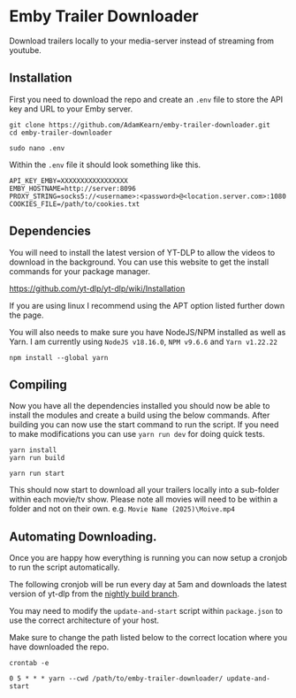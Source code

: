 # Emby Trailer Downloader
Download trailers locally to your media-server instead of streaming from youtube.

## Installation
First you need to download the repo and create an `.env` file to store the API key and URL to your Emby server.

```
git clone https://github.com/AdamKearn/emby-trailer-downloader.git
cd emby-trailer-downloader

sudo nano .env
```

Within the `.env` file it should look something like this.

```env
API_KEY_EMBY=XXXXXXXXXXXXXXXXX
EMBY_HOSTNAME=http://server:8096
PROXY_STRING=socks5://<username>:<password>@<location.server.com>:1080
COOKIES_FILE=/path/to/cookies.txt
```

## Dependencies
You will need to install the latest version of YT-DLP to allow the videos to download in the background.
You can use this website to get the install commands for your package manager.

https://github.com/yt-dlp/yt-dlp/wiki/Installation

If you are using linux I recommend using the APT option listed further down the page.

You will also needs to make sure you have NodeJS/NPM installed as well as Yarn.
I am currently using `NodeJS v18.16.0`, `NPM v9.6.6` and `Yarn v1.22.22`

```
npm install --global yarn
```

## Compiling
Now you have all the dependencies installed you should now be able to install the modules and create a build using the below commands.
After building you can now use the start command to run the script.  If you need to make modifications you can use `yarn run dev` for doing quick tests.

```
yarn install
yarn run build

yarn run start
```

This should now start to download all your trailers locally into a sub-folder within each movie/tv show.
Please note all movies will need to be within a folder and not on their own. e.g. `Movie Name (2025)\Moive.mp4`

## Automating Downloading.
Once you are happy how everything is running you can now setup a cronjob to run the script automatically.

The following cronjob will be run every day at 5am and downloads the latest version of yt-dlp from the [nightly build branch](https://github.com/yt-dlp/yt-dlp-nightly-builds/releases/latest).

You may need to modify the `update-and-start` script within `package.json` to use the correct architecture of your host.

Make sure to change the path listed below to the correct location where you have downloaded the repo.
```
crontab -e

0 5 * * * yarn --cwd /path/to/emby-trailer-downloader/ update-and-start
```
